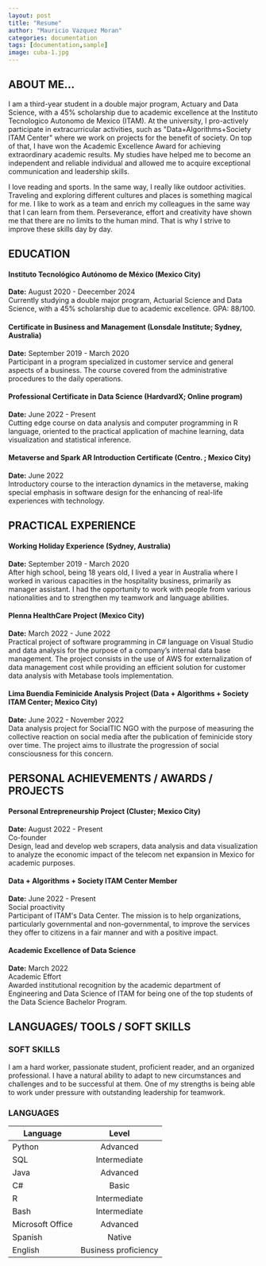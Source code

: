 ```yaml
---
layout: post
title: "Resume"
author: "Mauricio Vazquez Moran"
categories: documentation
tags: [documentation,sample]
image: cuba-1.jpg
---
```



## ABOUT ME...

I am a third-year student in a double major program, Actuary and Data Science, with a 45% scholarship due to academic excellence at the Instituto Tecnologico Autonomo de Mexico (ITAM). At the university, I pro-actively participate in extracurricular activities, such as "Data+Algorithms+Society ITAM Center" where we work on projects for the benefit of society. On top of that, I have won the Academic Excellence Award for achieving extraordinary academic results. My studies have helped me to become an independent and reliable individual and allowed me to acquire exceptional communication and leadership skills. 

I love reading and sports. In the same way, I really like outdoor activities. Traveling and exploring different cultures and places is something magical for me. I like to work as a team and enrich my colleagues in the same way that I can learn from them. Perseverance, effort and creativity have shown me that there are no limits to the human mind. That is why I strive to improve these skills day by day.


## EDUCATION
#### Instituto Tecnológico Autónomo de México (Mexico City)
**Date:** August 2020 - Deecember 2024\
Currently studying a double major program, Actuarial Science and Data Science, with a 45% scholarship due to academic excellence. GPA: 88/100. 

#### Certificate in Business and Management (Lonsdale Institute; Sydney, Australia)
**Date:** September 2019 - March 2020\
Participant in a program specialized in customer service and general aspects of a business. The course covered from the administrative procedures to the daily operations.

#### Professional Certificate in Data Science (HardvardX; Online program)
**Date:** June 2022 - Present\
Cutting edge course on data analysis and computer programming in R language, oriented to the practical application of machine learning, data visualization and statistical inference.

#### Metaverse and Spark AR Introduction Certificate (Centro. ; Mexico City)
**Date:** June 2022\
Introductory course to the interaction dynamics in the metaverse, making special emphasis in software design for the enhancing of real-life experiences with technology.


## PRACTICAL EXPERIENCE
#### Working Holiday Experience (Sydney, Australia)
**Date:** September 2019 - March 2020\
After high school, being 18 years old, I lived a year in Australia where I worked in various capacities in the hospitality business, primarily as manager assistant. I had the opportunity to work with people from various nationalities and to strengthen my teamwork and language abilities.

#### Plenna HealthCare Project (Mexico City)
**Date:** March 2022 - June 2022\
Practical project of software programming in C# language on Visual Studio and data analysis for the purpose of a company’s internal data base management. The project consists in the use of AWS for externalization of data management cost while providing an efficient solution for customer data analysis with Metabase tools implementation.

#### Lima Buendia Feminicide Analysis Project (Data + Algorithms + Society ITAM Center; Mexico City)
**Date:** June 2022 - November 2022\
Data analysis project for SocialTIC NGO with the purpose of measuring the collective reaction on social media after the publication of feminicide story over time. The project aims to illustrate the progression of social consciousness for this concern.


## PERSONAL ACHIEVEMENTS / AWARDS / PROJECTS
#### Personal Entrepreneurship Project (Cluster; Mexico City)
**Date:** August 2022 - Present\
Co-founder\
Design, lead and develop web scrapers, data analysis and data visualization to analyze the economic impact of the telecom net expansion in Mexico for academic purposes.

#### Data + Algorithms + Society ITAM Center Member
**Date:** June 2022 - Present\
Social  proactivity\
Participant of ITAM's Data Center. The mission is to help organizations, particularly governmental and non-governmental, to improve the services they offer to citizens in a fair manner and with a positive impact.

#### Academic Excellence of Data Science
**Date:** March 2022\
Academic Effort\
Awarded institutional recognition by the academic department of Engineering and Data Science of ITAM for being one of the top students of the Data Science Bachelor Program.


## LANGUAGES/ TOOLS / SOFT SKILLS

### SOFT SKILLS

I am a hard worker, passionate student, proficient reader, and an organized professional. I have a natural ability to adapt to new circumstances and challenges and to be successful at them. One of my strengths is being able to work under pressure with outstanding leadership for teamwork.

### LANGUAGES

Language              | Level               
--------------------- | :-------------------: 
Python                | Advanced           
SQL                   | Intermediate 
Java                  | Advanced 
C#                    | Basic 
R                     | Intermediate
Bash                  | Intermediate
Microsoft Office      | Advanced
Spanish               | Native
English               | Business proficiency

